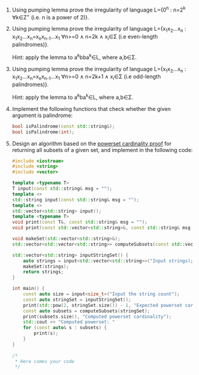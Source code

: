 1. Using pumping lemma prove the irregularity of language L={0<sup>n</sup> : n=2<sup>k</sup> ∀k∈Z<sup>+</sup> (i.e. n is a power of 2)}.

2. Using pumping lemma prove the irregularity of language L={x<sub>1</sub>x<sub>2</sub>...x<sub>n</sub> :  x<sub>1</sub>x<sub>2</sub>...x<sub>n</sub>=x<sub>n</sub>x<sub>n-1</sub>...x<sub>1</sub> ∀n>=0 ∧ n=2k ∧ x<sub>i</sub>∈Σ (i.e even-length palindromes)}.

   Hint: apply the lemma to a<sup>k</sup>bba<sup>k</sup>∈L, where a,b∈Σ.

3. Using pumping lemma prove the irregularity of language L={x<sub>1</sub>x<sub>2</sub>...x<sub>n</sub> :  x<sub>1</sub>x<sub>2</sub>...x<sub>n</sub>=x<sub>n</sub>x<sub>n-1</sub>...x<sub>1</sub> ∀n>=0 ∧ n=2k+1 ∧ x<sub>i</sub>∈Σ (i.e odd-length palindromes)}.

   Hint: apply the lemma to a<sup>k</sup>ba<sup>k</sup>∈L, where a,b∈Σ.

4. Implement the following functions that check whether the given argument is palindrome:
   ```cpp
   bool isPalindrome(const std::string&);
   bool isPalindrome(int);
   ```

5. Design an algorithm based on the [powerset cardinality proof](https://en.wikipedia.org/wiki/Power_set#Representing_subsets_as_functions) for returning all subsets of a given set, and implement in the following code:
   ```cpp
   #include <iostream>
   #include <string>
   #include <vector>

   template <typename T>
   T input(const std::string& msg = "");
   template <>
   std::string input(const std::string& msg = "");
   template <>
   std::vector<std::string> input();
   template <typename T>
   void print(const T&, const std::string& msg = "");
   void print(const std::vector<std::string>&, const std::string& msg = "");

   void makeSet(std::vector<std::string>&);
   std::vector<std::vector<std::string>> computeSubsets(const std::vector<std::string>);

   std::vector<std::string> inputStringSet() {
       auto strings = input<std::vector<std::string>>("Input strings);
       makeSet(strings);
       return strings;
   }
   
   int main() {
       const auto size = input<size_t>("Input the string count");
       const auto stringSet = inputStringSet();
       print(std::pow(2, stringSet.size()) - 1, "Expected powerset cardinality));
       const auto subsets = computeSubsets(stringSet);
       print(subsets.size(), "Computed powerset cardinality");
       std::cout << "Computed powerset: "
       for (const auto& s : subsets) {
           print(s);
       }
   }
    
   /*
    * Here comes your code
    */
   ```
